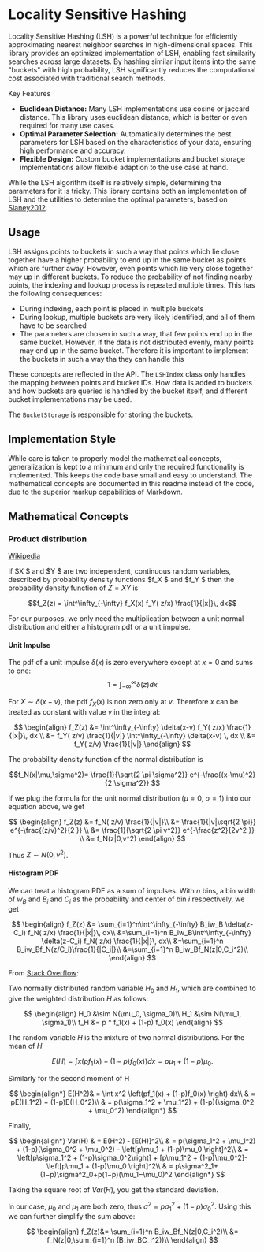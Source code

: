 # Locality Sensitive Hashing

Locality Sensitive Hashing (LSH) is a powerful technique for efficiently approximating nearest neighbor searches in high-dimensional spaces. This library provides an optimized implementation of LSH, enabling fast similarity searches across large datasets. By hashing similar input items into the same "buckets" with high probability, LSH significantly reduces the computational cost associated with traditional search methods.

Key Features

- **Euclidean Distance:** Many LSH implementations use cosine or jaccard distance. This library uses euclidean distance, which is better or even required for many use cases.
- **Optimal Parameter Selection:** Automatically determines the best parameters for LSH based on the characteristics of your data, ensuring high performance and accuracy.
- **Flexible Design:** Custom bucket implementations and bucket storage implementations allow flexible adaption to the use case at hand.

While the LSH algorithm itself is relatively simple, determining the parameters for it is tricky. This library contains both an implementation of LSH and the utilities to determine the optimal parameters, based on [Slaney2012](<Slaney2012(OptimalLSH).pdf>).

## Usage

LSH assigns points to buckets in such a way that points which lie close together have a higher probability to end up in the same bucket as points which are further away. However, even points which lie very close together may up in different buckets. To reduce the probability of not finding nearby points, the indexing and lookup process is repeated multiple times. This has the following consequences:

- During indexing, each point is placed in multiple buckets
- During lookup, multiple buckets are very likely identified, and all of them have to be searched
- The parameters are chosen in such a way, that few points end up in the same bucket. However, if the data is not distributed evenly, many points may end up in the same bucket. Therefore it is important to implement the buckets in such a way tha they can handle this

These concepts are reflected in the API. The `LSHIndex` class only handles the mapping between points and bucket IDs. How data is added to buckets and how buckets are queried is handled by the bucket itself, and different bucket implementations may be used.

The `BucketStorage` is responsible for storing the buckets.

## Implementation Style

While care is taken to properly model the mathematical concepts, generalization is kept to a minimum and only the required functionality is implemented. This keeps the code base small and easy to understand. The mathematical concepts are documented in this readme instead of the code, due to the superior markup capabilities of Markdown.

## Mathematical Concepts

### Product distribution

[Wikipedia](https://en.wikipedia.org/wiki/Distribution_of_the_product_of_two_random_variables)

If $X $ and $Y $ are two independent, continuous random variables, described by probability density functions $f_X $ and $f_Y $ then the probability density function of $Z = XY$ is

$$f_Z(z) = \int^\infty_{-\infty} f_X(x)  f_Y( z/x)  \frac{1}{|x|}\, dx$$

For our purposes, we only need the multiplication between a unit normal distribution and either a histogram pdf or a unit impulse.

#### Unit Impulse

The pdf of a unit impulse $\delta(x)$ is zero everywhere except at $x=0$ and sums to one: $$1=\int^\infty_{-\infty} \delta(z)  dx $$

For $X\sim\delta(x-v)$, the pdf $f_X(x)$ is non zero only at $v$. Therefore $x$ can be treated as constant with value $v$ in the integral:

$$
\begin{align}
f_Z(z) &= \int^\infty_{-\infty} \delta(x-v)  f_Y( z/x)  \frac{1}{|x|}\, dx \\
&=  f_Y( z/v)  \frac{1}{|v|} \int^\infty_{-\infty} \delta(x-v) \, dx \\
&= f_Y( z/v)  \frac{1}{|v|}
\end{align}
$$

The probability density function of the normal distribution is

$$f_N(x|\mu,\sigma^2)= \frac{1}{\sqrt{2 \pi \sigma^2}} e^{-\frac{(x-\mu)^2}{2 \sigma^2}} $$

If we plug the formula for the unit normal distribution ($\mu=0$, $\sigma = 1$) into our equation above, we get

$$
\begin{align}
f_Z(z) &= f_N( z/v)  \frac{1}{|v|}\\
&= \frac{1}{|v|\sqrt{2 \pi}} e^{-\frac{(z/v)^2}{2 }}   \\
&= \frac{1}{\sqrt{2 \pi v^2}} e^{-\frac{z^2}{2v^2 }}   \\
&= f_N(z|0,v^2)
\end{align}
$$

Thus $Z\sim N(0,v^2)$.

#### Histogram PDF

We can treat a histogram PDF as a sum of impulses. With $n$ bins, a bin width of $w_B$ and $B_i$ and $C_i$ as the probability and center of bin $i$ respectively, we get

$$
\begin{align}
f_Z(z) &= \sum_{i=1}^n\int^\infty_{-\infty} B_iw_B \delta(z-C_i)  f_N( z/x)  \frac{1}{|x|}\, dx\\
&=\sum_{i=1}^n B_iw_B\int^\infty_{-\infty} \delta(z-C_i)  f_N( z/x)  \frac{1}{|x|}\, dx\\
&=\sum_{i=1}^n B_iw_Bf_N(z/C_i)\frac{1}{|C_i|}\\
&=\sum_{i=1}^n B_iw_Bf_N(z|0,C_i^2)\\
\end{align}
$$

From [Stack Overflow](https://stats.stackexchange.com/questions/205126/standard-deviation-for-weighted-sum-of-normal-distributions):

Two normally distributed random variable $H_0$ and $H_1$, which are combined to give the weighted distribution $H$ as follows:

$$
\begin{align}
H_0 &\sim N(\mu_0, \sigma_0)\\
H_1 &\sim N(\mu_1, \sigma_1)\\
f_H &= p * f_1(x) + (1-p)  f_0(x)
\end{align}
$$

The random variable $H$ is the mixture of two normal distributions. For the mean of $H$

$$E(H) = \int x\left(pf_1(x) + (1-p)f_0(x) \right) dx = p\mu_1 + (1-p)\mu_0. $$

Similarly for the second moment of H

$$
\begin{align*}
E(H^2)& = \int x^2 \left(pf_1(x) + (1-p)f_0(x) \right) dx\\
& = pE(H_1^2) + (1-p)E(H_0^2)\\
& = p(\sigma_1^2 + \mu_1^2) + (1-p)(\sigma_0^2 + \mu_0^2)
\end{align*}
$$

Finally,

$$
\begin{align*}
Var(H) & = E(H^2) - [E(H)]^2\\
& = p(\sigma_1^2 + \mu_1^2) + (1-p)(\sigma_0^2 + \mu_0^2) - \left[p\mu_1 + (1-p)\mu_0 \right]^2\\
& = \left[p\sigma_1^2 + (1-p)\sigma_0^2\right] + [p\mu_1^2 + (1-p)\mu_0^2]- \left[p\mu_1 + (1-p)\mu_0 \right]^2\\
& = p\sigma^2_1+(1−p)\sigma^2_0+p(1−p)(\mu_1−\mu_0)^2
\end{align*}
$$

Taking the square root of $Var(H)$, you get the standard deviation.

In our case, $\mu_0$ and $\mu_1$ are both zero, thus $\sigma^2= p\sigma^2_1+(1−p)\sigma^2_0$. Using this we can further simplify the sum above:

$$
\begin{align}
f_Z(z)&=  \sum_{i=1}^n B_iw_Bf_N(z|0,C_i^2)\\
&=  f_N(z|0,\sum_{i=1}^n (B_iw_BC_i^2))\\
\end{align}
$$
